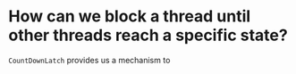 # How can we block a thread until other threads reach a specific state?

`CountDownLatch` provides us a mechanism to 